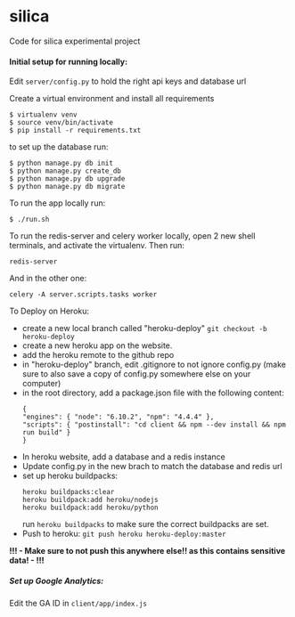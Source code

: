 # silica
Code for silica experimental project


#### Initial setup for running locally:

Edit `server/config.py` to hold the right api keys and database url


  
Create a virtual environment and install all requirements
```bazaar
$ virtualenv venv
$ source venv/bin/activate
$ pip install -r requirements.txt
```

to set up the database run:
```bazaar
$ python manage.py db init
$ python manage.py create_db
$ python manage.py db upgrade
$ python manage.py db migrate
```

To run the app locally run:
```bazaar
$ ./run.sh
```

To run the redis-server and celery worker locally, open 2 new shell terminals, and activate the virtualenv. Then run:
```bazaar
redis-server
```
And in the other one:
```bazaar
celery -A server.scripts.tasks worker
```


To Deploy on Heroku:
 - create a new local branch called "heroku-deploy"
 `git checkout -b heroku-deploy`
 - create a new heroku app on the website.
 - add the heroku remote to the github repo
 - in "heroku-deploy" branch, 
 edit .gitignore to not ignore config.py (make sure to also save a copy of config.py somewhere else on your computer)
 - in the root directory, add a package.json file with the following content:
    ```
    { 
    "engines": { "node": "6.10.2", "npm": "4.4.4" }, 
    "scripts": { "postinstall": "cd client && npm --dev install && npm run build" } 
    }
     ```
 - In heroku website, add a database and a redis instance
 - Update config.py in the new brach to match the database and redis url
 - set up heroku buildpacks:
    ```bazaar
    heroku buildpacks:clear
    heroku buildpack:add heroku/nodejs
    heroku buildpack:add heroku/python
    ```
    run `heroku buildpacks` to make sure the correct buildpacks are set.
- Push to heroku: `git push heroku heroku-deploy:master`
    
**!!! - Make sure to __**not push this**__ anywhere else!! as this contains sensitive data! - !!!**


##### Set up Google Analytics:
Edit the GA ID in `client/app/index.js`